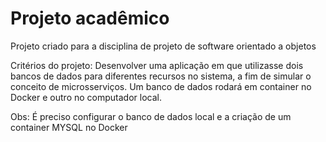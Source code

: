 # Projeto acadêmico
Projeto criado para a disciplina de projeto de software orientado a objetos

Critérios do projeto:
Desenvolver uma aplicação em que utilizasse dois bancos de dados para diferentes recursos no sistema, 
a fim de simular o conceito de microsserviços.
Um banco de dados rodará em container no Docker e outro no computador local.

Obs: É preciso configurar o banco de dados local e a criação de um container MYSQL no Docker
